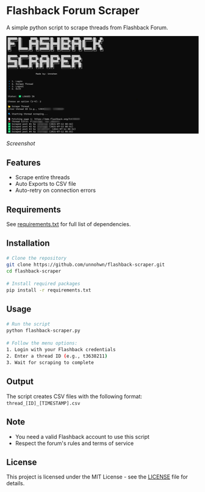 # Flashback Forum Scraper

A simple python script to scrape threads from Flashback Forum.

  <img src="Screenshot.png" alt="Telegram Story Scraper Interface" width="800"/>
  <p><i>Screenshot</i></p>

## Features
- Scrape entire threads
- Auto Exports to CSV file
- Auto-retry on connection errors

## Requirements
See [requirements.txt](requirements.txt) for full list of dependencies.

## Installation
```bash
# Clone the repository
git clone https://github.com/unnohwn/flashback-scraper.git
cd flashback-scraper

# Install required packages
pip install -r requirements.txt
```

## Usage
```bash
# Run the script
python flashback-scraper.py

# Follow the menu options:
1. Login with your Flashback credentials
2. Enter a thread ID (e.g., t3638211)
3. Wait for scraping to complete
```

## Output
The script creates CSV files with the following format:
`thread_[ID]_[TIMESTAMP].csv`

## Note
- You need a valid Flashback account to use this script
- Respect the forum's rules and terms of service

## License
This project is licensed under the MIT License - see the [LICENSE](LICENSE) file for details.
